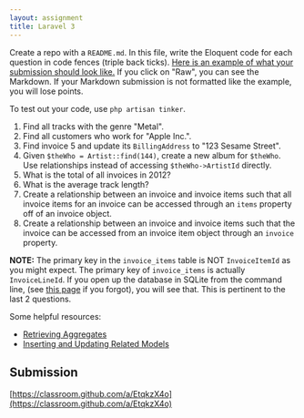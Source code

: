 ```yaml
---
layout: assignment
title: Laravel 3
---
```


Create a repo with a `README.md`. In this file, write the Eloquent code for each question in code fences (triple back ticks). [Here is an example of what your submission should look like.](https://gist.github.com/skaterdav85/13fb0230df0335dd1009d777719254ed) If you click on "Raw", you can see the Markdown. If your Markdown submission is not formatted like the example, you will lose points.

To test out your code, use `php artisan tinker`.

1. Find all tracks with the genre "Metal".
1. Find all customers who work for "Apple Inc.".
1. Find invoice 5 and update its `BillingAddress` to "123 Sesame Street".
1. Given `$theWho = Artist::find(144)`, create a new album for `$theWho`. Use relationships instead of accessing `$theWho->ArtistId` directly.
1. What is the total of all invoices in 2012?
1. What is the average track length?
1. Create a relationship between an invoice and invoice items such that all invoice items for an invoice can be accessed through an `items` property off of an invoice object.
1. Create a relationship between an invoice and invoice items such that the invoice can be accessed from an invoice item object through an `invoice` property.

__NOTE:__ The primary key in the `invoice_items` table is NOT `InvoiceItemId` as you might expect. The primary key of `invoice_items` is actually `InvoiceLineId`. If you open up the database in SQLite from the command line, (see [this page](/tutorials/sqlite) if you forgot), you will see that. This is pertinent to the last 2 questions.

Some helpful resources:

* [Retrieving Aggregates](https://laravel.com/docs/6.x/eloquent#retrieving-aggregates)
* [Inserting and Updating Related Models](https://laravel.com/docs/6.x/eloquent-relationships#inserting-and-updating-related-models)

## Submission

[https://classroom.github.com/a/EtqkzX4o](https://classroom.github.com/a/EtqkzX4o)